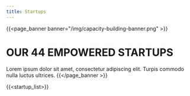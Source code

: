 ```yaml
---
title: Startups
---
```


{{<page_banner banner="/img/capacity-building-banner.png" >}}
# OUR 44 EMPOWERED STARTUPS
Lorem ipsum dolor sit amet, consectetur adipiscing elit. Turpis commodo nulla luctus ultrices.
{{</page_banner >}}

{{<startup_list>}}